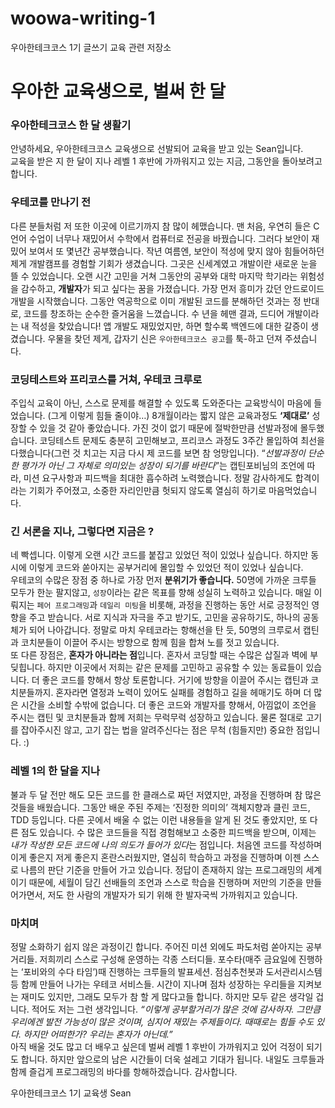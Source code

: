 # woowa-writing-1 
우아한테크코스 1기 글쓰기 교육 관련 저장소



# 우아한 교육생으로, 벌써 한 달



### 우아한테크코스 한 달 생활기

 안녕하세요, 우아한테크코스 교육생으로 선발되어 교육을 받고 있는 Sean입니다.   
교육을 받은 지 한 달이 지나 레벨 1 후반에 가까워지고 있는 지금, 그동안을 돌아보려고 합니다.   



### 우테코를 만나기 전

 다른 분들처럼 저 또한 이곳에 이르기까지 참 많이 헤맸습니다. 맨 처음, 우연히 들은 C언어 수업이 너무나 재밌어서 수학에서 컴퓨터로 전공을 바꿨습니다. 그러다 보안이 재밌어 보여서 또 몇년간 공부했습니다. 작년 여름엔, 보안이 적성에 맞지 않아 힘들어하던 제게 개발캠프를 경험할 기회가 생겼습니다. 그곳은 신세계였고 개발이란 새로운 눈을 뜰 수 있었습니다. 오랜 시간 고민을 거쳐 그동안의 공부와 대학 마지막 학기라는 위험성을 감수하고, **개발자**가 되고 싶다는 꿈을 가졌습니다. 가장 먼저 흥미가 갔던 안드로이드 개발을 시작했습니다. 그동안 역공학으로 이미 개발된 코드를 분해하던 것과는 정 반대로, 코드를 창조하는 순수한 즐거움을 느꼈습니다. 수 년을 헤맨 결과, 드디어 개발이라는 내 적성을 찾았습니다! 앱 개발도 재밌었지만, 하면 할수록 백엔드에 대한 갈증이 생겼습니다. 우물을 찾던 제게, 갑자기 신은 `우아한테크코스 공고`를 툭-하고 던져 주셨습니다.   



### 코딩테스트와 프리코스를 거쳐, 우테코 크루로

 주입식 교육이 아닌, 스스로 문제를 해결할 수 있도록 도와준다는 교육방식이 마음에 들었습니다. (그게 이렇게 힘들 줄이야…) 8개월이라는 짧지 않은 교육과정도 **‘제대로’** 성장할 수 있을 것 같아 좋았습니다. 가진 것이 없기 때문에 절박한만큼 선발과정에 몰두했습니다. 코딩테스트 문제도 충분히 고민해보고, 프리코스 과정도 3주간 몰입하여 최선을 다했습니다(그런 것 치고는 지금 다시 제 코드를 보면 참 엉망입니다). “*선발과정이 단순한 평가가 아닌 그 자체로 의미있는 성장이 되기를 바란다*”는 캡틴포비님의 조언에 따라, 미션 요구사항과 피드백을 최대한 흡수하려 노력했습니다. 정말 감사하게도 합격이라는 기회가 주어졌고, 소중한 자리인만큼 헛되지 않도록 열심히 하기로 마음먹었습니다.   



### 긴 서론을 지나, 그렇다면 지금은 ?

 네 빡셉니다. 이렇게 오랜 시간 코드를 붙잡고 있었던 적이 있었나 싶습니다. 하지만 동시에 이렇게 코드와 쏟아지는 공부거리에 몰입할 수 있었던 적이 있었나 싶습니다.   
 우테코의 수많은 장점 중 하나로 가장 먼저 **분위기가 좋습니다.** 50명에 가까운 크루들 모두가 한눈 팔지않고, `성장`이라는 같은 목표를 향해 성실히 노력하고 있습니다. 매일 이뤄지는 `페어 프로그래밍`과 `데일리 미팅`을 비롯해, 과정을 진행하는 동안 서로 긍정적인 영향을 주고 받습니다. 서로 지식과 자극을 주고 받기도, 고민을 공유하기도, 하나의 공동체가 되어 나아갑니다. 정말로 마치 우테코라는 항해선을 탄 듯, 50명의 크루로서 캡틴과 코치분들이 이끌어 주시는 방향으로 함께 힘을 합쳐 노를 젓고 있습니다.   
 또 다른 장점은, **혼자가 아니라는 점**입니다. 혼자서 코딩할 때는 수많은 삽질과 벽에 부딪힙니다. 하지만 이곳에서 저희는 같은 문제를 고민하고 공유할 수 있는 동료들이 있습니다. 더 좋은 코드를 향해서 항상 토론합니다. 거기에 방향을 이끌어 주시는 캡틴과 코치분들까지. 혼자라면 열정과 노력이 있어도 실패를 경험하고 길을 헤매기도 하며 더 많은 시간을 소비할 수밖에 없습니다. 더 좋은 코드와 개발자를 향해서, 아낌없이 조언을 주시는 캡틴 및 코치분들과 함께 저희는 무럭무럭 성장하고 있습니다. 물론 절대로 고기를 잡아주시진 않고, 고기 잡는 법을 알려주신다는 점은 무척 (힘들지만) 중요한 점입니다. :)   



### 레벨 1의 한 달을 지나

 불과 두 달 전만 해도 모든 코드를 한 클래스로 짜던 저였지만, 과정을 진행하며 참 많은 것들을 배웠습니다. 그동안 배운 주된 주제는 ‘진정한 의미의’ 객체지향과 클린 코드, TDD 등입니다. 다른 곳에서 배울 수 없는 이런 내용들을 알게 된 것도 좋았지만, 또 다른 점도 있습니다. 수 많은 코드들을 직접 경험해보고 소중한 피드백을 받으며, 이제는 *내가 작성한 모든 코드에 나의 의도가 들어가 있다*는 점입니다. 처음엔 코드를 작성하며 이게 좋은지 저게 좋은지 혼란스러웠지만, 열심히 학습하고 과정을 진행하며 이젠 스스로 나름의 판단 기준을 만들어 가고 있습니다. 정답이 존재하지 않는 프로그래밍의 세계이기 때문에, 세월이 담긴 선배들의 조언과 스스로 학습을 진행하며 저만의 기준을 만들어가면서, 저도 한 사람의 개발자가 되기 위해 한 발자국씩 가까워지고 있습니다.   



### 마치며

 정말 소화하기 쉽지 않은 과정이긴 합니다. 주어진 미션 외에도 파도처럼 쏟아지는 공부거리들. 저희끼리 스스로 구성해 운영하는 각종 스터디들. 포수타(매주 금요일에 진행하는 ‘포비와의 수다 타임’)때 진행하는 크루들의 발표세션. 점심추천봇과 도서관리시스템 등 함께 만들어 나가는 우테코 서비스들. 시간이 지나며 점차 성장하는 우리들을 지켜보는 재미도 있지만, 그래도 모두가 참 할 게 많다고들 합니다. 하지만 모두 같은 생각일 겁니다. 적어도 저는 그런 생각입니다. *“이렇게 공부할거리가 많은 것에 감사하자. 그만큼 우리에겐 발전 가능성이 많은 것이며, 심지어 재밌는 주제들이다. 때때로는 힘들 수도 있다. 하지만 어떠한가? 우리는 혼자가 아닌데.”*   
 아직 배울 것도 많고 더 배우고 싶은데 벌써 레벨 1 후반이 가까워지고 있어 걱정이 되기도 합니다. 하지만 앞으로의 남은 시간들이 더욱 설레고 기대가 됩니다. 내일도 크루들과 함께 즐겁게 프로그래밍의 바다를 항해하겠습니다. 감사합니다.   

우아한테크코스 1기 교육생 Sean
